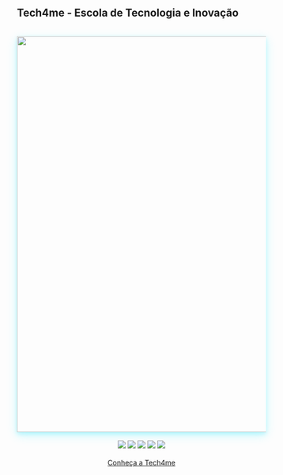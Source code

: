 ## Tech4me - Escola de Tecnologia e Inovação

<br>

<div align="center"> 
        <img src="https://www.tech4me.com.br/img/foto_sede_tech4me_03.jpg" style="max-width: 100%; width: 800px; box-shadow: 0 4px 8px 0 rgba(0, 229, 255, 0.2), 0 6px 20px 0 rgba(0, 229, 255, 0.2);">
</div>
        
<br>
        
<div align="center"> 
  <a href="https://www.youtube.com/channel/UCXgDUn-KjAZ1AKs8X2OzR5w" target="_blank"><img src="https://img.shields.io/badge/YouTube-DD0000?style=for-the-badge&logo=youtube&logoColor=white" target="_blank"></a>
  <a href="https://www.instagram.com/tech4me_br/" target="_blank"><img src="https://img.shields.io/badge/-Instagram-purple?style=for-the-badge&logo=instagram&logoColor=white" target="_blank"></a>
  <a href="https://www.facebook.com/tech4mebr/" target="_blank"><img src="https://img.shields.io/badge/-Facebook-%230055B5?style=for-the-badge&logo=instagram&logoColor=white" target="_blank"></a>
  <a href = "mailto:contato@tech4me.com.br"><img src="https://img.shields.io/badge/-Gmail-darkgreen?style=for-the-badge&logo=gmail&logoColor=white" target="_blank"></a>
  <a href="https://br.linkedin.com/company/tech4mebr" target="_blank"><img src="https://img.shields.io/badge/-LinkedIn-darkorange?style=for-the-badge&logo=linkedin&logoColor=white" target="_blank"></a> 
  <br>
  <br>
  <a href="https://www.tech4me.com.br/quem-somos" target="_blank">Conheça a Tech4me</a>   
</div>
        
</div>

